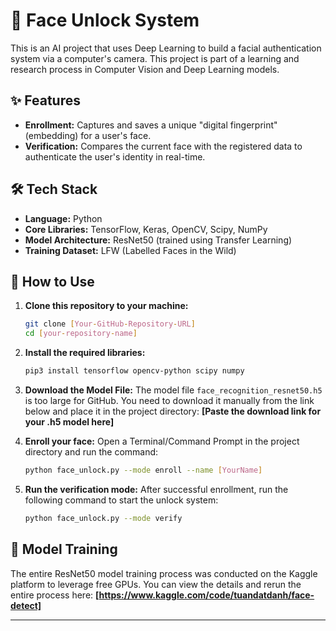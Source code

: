# 🤖 Face Unlock System

This is an AI project that uses Deep Learning to build a facial authentication system via a computer's camera. This project is part of a learning and research process in Computer Vision and Deep Learning models.

## ✨ Features

- **Enrollment:** Captures and saves a unique "digital fingerprint" (embedding) for a user's face.
- **Verification:** Compares the current face with the registered data to authenticate the user's identity in real-time.

## 🛠️ Tech Stack

- **Language:** Python
- **Core Libraries:** TensorFlow, Keras, OpenCV, Scipy, NumPy
- **Model Architecture:** ResNet50 (trained using Transfer Learning)
- **Training Dataset:** LFW (Labelled Faces in the Wild)

## 🚀 How to Use

1.  **Clone this repository to your machine:**
    ```bash
    git clone [Your-GitHub-Repository-URL]
    cd [your-repository-name]
    ```

2.  **Install the required libraries:**
    ```bash
    pip3 install tensorflow opencv-python scipy numpy
    ```

3.  **Download the Model File:**
    The model file `face_recognition_resnet50.h5` is too large for GitHub. You need to download it manually from the link below and place it in the project directory:
    **[Paste the download link for your .h5 model here]**

4.  **Enroll your face:**
    Open a Terminal/Command Prompt in the project directory and run the command:
    ```bash
    python face_unlock.py --mode enroll --name [YourName]
    ```

5.  **Run the verification mode:**
    After successful enrollment, run the following command to start the unlock system:
    ```bash
    python face_unlock.py --mode verify
    ```

## 🧠 Model Training

The entire ResNet50 model training process was conducted on the Kaggle platform to leverage free GPUs. You can view the details and rerun the entire process here:
**[https://www.kaggle.com/code/tuandatdanh/face-detect]**

---
